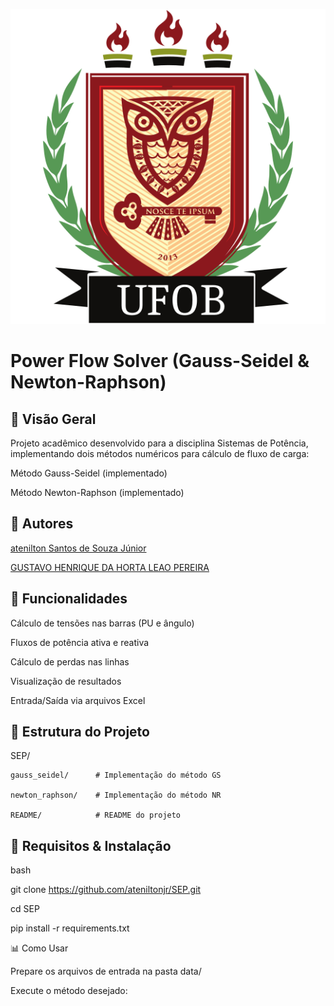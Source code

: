 ![alt text](logo_ufob.png)
# Power Flow Solver (Gauss-Seidel & Newton-Raphson)

## 🌟 Visão Geral
Projeto acadêmico desenvolvido para a disciplina Sistemas de Potência, implementando dois métodos numéricos para cálculo de fluxo de carga:

Método Gauss-Seidel (implementado)

Método Newton-Raphson (implementado)

## 👥 Autores
[atenilton Santos de Souza Júnior](#)

[GUSTAVO HENRIQUE DA HORTA LEAO PEREIRA](#)

## 🚀 Funcionalidades
Cálculo de tensões nas barras (PU e ângulo)

Fluxos de potência ativa e reativa

Cálculo de perdas nas linhas

Visualização de resultados

Entrada/Saída via arquivos Excel

## 📂 Estrutura do Projeto
SEP/

    gauss_seidel/      # Implementação do método GS

    newton_raphson/    # Implementação do método NR

    README/            # README do projeto  

## 🔧 Requisitos & Instalação
bash

git clone https://github.com/ateniltonjr/SEP.git

cd SEP

pip install -r requirements.txt

📊 Como Usar

Prepare os arquivos de entrada na pasta data/

Execute o método desejado: